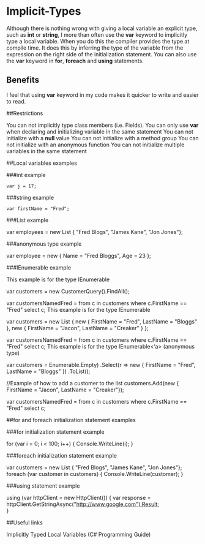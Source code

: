 # Implicit-Types
Although there is nothing wrong with giving a local variable an explicit type, such as **int** or **string**,  I more than often use the **var** keyword to implicitly type a local variable.  When you do this the compiler provides the type at compile time.  It does this by inferring the type of the variable from the expression on the right side of the initialization statement.
You can also use the **var** keyword in **for**, **foreach** and **using** statements.

## Benefits

I feel that using **var** keyword in my code makes it quicker to write and easier to read.

##Restrictions

You can not implicitly type class members (i.e. Fields).
You can only use **var** when declaring and initializing variable in the same statement
You can not initialize with a **null** value
You can not initialize with a method group
You can not initialize with an anonymous function
You can not initialize multiple variables in the same statement

##Local variables examples

###int example

```var j = 17;```

###string example

    var firstName = "Fred";

###List example

var employees = new List { "Fred Blogs", "James Kane", "Jon Jones"};

###anonymous type example

var employee = new { Name = "Fred Bloggs", Age = 23 };

###IEnumerable example

This example is for the type IEnumerable

var customers = new CustomerQuery().FindAll();

var customersNamedFred = from c in customers
                         where c.FirstName == "Fred"
                         select c;
This example is for the type IEnumerable

var customers = new List
{
   new { FirstName = "Fred", LastName = "Bloggs" },
   new { FirstName = "Jacon", LastName = "Creaker" }
};

var customersNamedFred = from c in customers
                         where c.FirstName == "Fred"
                         select c;
This example is for the type IEnumerable<‘a> (anonymous type)

var customers = Enumerable.Empty)
                .Select(r => new { FirstName = "Fred", LastName = "Bloggs" }) 
                .ToList();

//Example of how to add a customer to the list
customers.Add(new { FirstName = "Jacon", LastName = "Creaker"});

var customersNamedFred = from c in customers
                         where c.FirstName == "Fred"
                         select c;

##for and foreach initialization statement examples


###for initialization statement example


for (var i = 0; i < 100; i++)
{
   Console.WriteLine(i);
}

###foreach initialization statement example


var customers = new List { "Fred Blogs", "James Kane", "Jon Jones"};
foreach (var customer in customers)
{
   Console.WriteLine(customer);
}

###using statement example


using (var httpClient = new HttpClient())
{
   var response = httpClient.GetStringAsync("http://www.google.com").Result;               
}

##Useful links


Implicitly Typed Local Variables (C# Programming Guide)